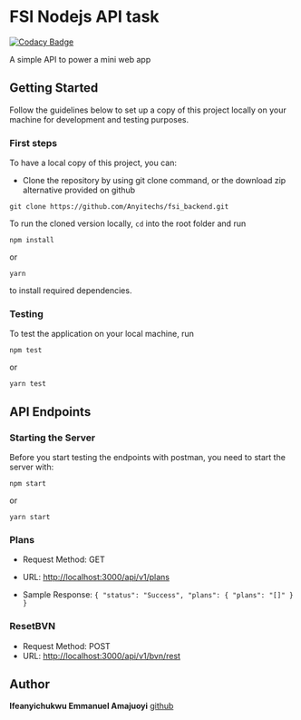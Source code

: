 # FSI Nodejs API task

[![Codacy Badge](https://api.codacy.com/project/badge/Grade/97d855c353c34362801e76387f292af6)](https://app.codacy.com/gh/Anyitechs/fsi_backend?utm_source=github.com&utm_medium=referral&utm_content=Anyitechs/fsi_backend&utm_campaign=Badge_Grade_Settings)

A simple API to power a mini web app

## Getting Started

Follow the guidelines below to set up a copy of this project locally on your machine for development and testing purposes.

### First steps

To have a local copy of this project, you can:

- Clone the repository by using git clone command, or the download zip alternative provided on github

```
git clone https://github.com/Anyitechs/fsi_backend.git
```

To run the cloned version locally, `cd` into the root folder and run

```
npm install
```

or

```
yarn
```

to install required dependencies.


### Testing

To test the application on your local machine, run

```
npm test
```

or

```
yarn test
```

## API Endpoints

### Starting the Server

Before you start testing the endpoints with postman, you need to start the server with:

```
npm start
```

or

```
yarn start
```

### Plans

- Request Method: GET
- URL: [http://localhost:3000/api/v1/plans](http://localhost:3000/api/v1/plans)

- Sample Response: `{ "status": "Success", "plans": { "plans": "[]" } }`

### ResetBVN

- Request Method: POST
- URL: [http://localhost:3000/api/v1/bvn/rest](http://localhost:3000/api/v1/bvn/rest)

## Author

**Ifeanyichukwu Emmanuel Amajuoyi** [github](https://github.com/Anyitechs) 
